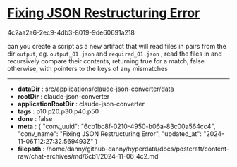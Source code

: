 # [Fixing JSON Restructuring Error](https://claude.ai/chat/6cb1bc8f-0210-4950-b06a-83c00a564cc4)

4c2aa2a6-2ec9-4db3-8019-9de60691a218

can you create a script as a new artifact that will read files in pairs from the dir `output`, eg. `output_01.json` and `required_01.json` , read the files in and recursively compare their contents, returning true for a match, false otherwise, with pointers to the keys of any mismatches

---

* **dataDir** : src/applications/claude-json-converter/data
* **rootDir** : claude-json-converter
* **applicationRootDir** : claude-json-converter
* **tags** : p10.p20.p30.p40.p50
* **done** : false
* **meta** : {
  "conv_uuid": "6cb1bc8f-0210-4950-b06a-83c00a564cc4",
  "conv_name": "Fixing JSON Restructuring Error",
  "updated_at": "2024-11-06T12:27:32.569493Z"
}
* **filepath** : /home/danny/github-danny/hyperdata/docs/postcraft/content-raw/chat-archives/md/6cb1/2024-11-06_4c2.md